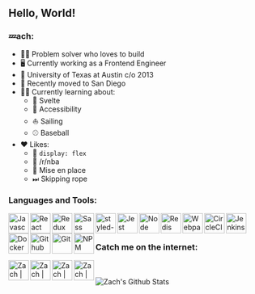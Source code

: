 ## Hello, World!

### 💤ach:

- 👷‍♂️ Problem solver who loves to build
- 🖥 Currently working as a Frontend Engineer
- 🤘 University of Texas at Austin c/o 2013
- 🌴 Recently moved to San Diego
- 👨‍🎓 Currently learning about:
  - 💎 Svelte
  - 🦿 Accessibility
  - ⛵️ Sailing
  - ⚾️ Baseball
- ❤️ Likes:
  - 💪 `display: flex`
  - 🏀 /r/nba
  - 🍱 Mise en place
  - ⏭ Skipping rope


### Languages and Tools:

<img align="left" alt="Javascript" width="40px" src="https://cdn.jsdelivr.net/npm/simple-icons@3.4.0/icons/javascript.svg" />
<img align="left" alt="React" width="40px" src="https://cdn.jsdelivr.net/npm/simple-icons@3.4.0/icons/react.svg" />
<img align="left" alt="Redux" width="40px" src="https://cdn.jsdelivr.net/npm/simple-icons@3.4.0/icons/redux.svg" />
<img align="left" alt="Sass" width="40px" src="https://cdn.jsdelivr.net/npm/simple-icons@3.4.0/icons/sass.svg" />
<img align="left" alt="styled-components" width="40px" src="https://cdn.jsdelivr.net/npm/simple-icons@3.4.0/icons/styled-components.svg" />
<img align="left" alt="Jest" width="40px" src="https://cdn.jsdelivr.net/npm/simple-icons@3.4.0/icons/jest.svg" />
<img align="left" alt="Node" width="40px" src="https://cdn.jsdelivr.net/npm/simple-icons@3.4.0/icons/node-dot-js.svg" />
<img align="left" alt="Redis" width="40px" src="https://cdn.jsdelivr.net/npm/simple-icons@3.4.0/icons/redis.svg" />
<img align="left" alt="Webpack" width="40px" src="https://cdn.jsdelivr.net/npm/simple-icons@3.4.0/icons/webpack.svg" />
<img align="left" alt="CircleCI" width="40px" src="https://cdn.jsdelivr.net/npm/simple-icons@3.4.0/icons/circleci.svg" />
<img align="left" alt="Jenkins" width="40px" src="https://cdn.jsdelivr.net/npm/simple-icons@3.4.0/icons/jenkins.svg" />
<img align="left" alt="Docker" width="40px" src="https://cdn.jsdelivr.net/npm/simple-icons@3.4.0/icons/docker.svg" />
<img align="left" alt="Github" width="40px" src="https://cdn.jsdelivr.net/npm/simple-icons@3.4.0/icons/github.svg" />
<img align="left" alt="Git" width="40px" src="https://cdn.jsdelivr.net/npm/simple-icons@3.4.0/icons/git.svg" />
<img align="left" alt="NPM" width="40px" src="https://cdn.jsdelivr.net/npm/simple-icons@3.4.0/icons/npm.svg" />

<br />
<br />

### Catch me on the internet:

[<img align="left" alt="Zach | Facebook" width="40px" src="https://cdn.jsdelivr.net/npm/simple-icons@v3/icons/facebook.svg" />][facebook]
[<img align="left" alt="Zach | Twitter" width="40px" src="https://cdn.jsdelivr.net/npm/simple-icons@v3/icons/twitter.svg" />][twitter]
[<img align="left" alt="Zach | LinkedIn" width="40px" src="https://cdn.jsdelivr.net/npm/simple-icons@v3/icons/linkedin.svg" />][linkedin]
[<img align="left" alt="Zach | Soundcloud" width="40px" src="https://cdn.jsdelivr.net/npm/simple-icons@v3/icons/soundcloud.svg" />][soundcloud]

<br />
<br />

<img align="left" alt="Zach's Github Stats" src="https://github-readme-stats.vercel.app/api?username=zroyer&show_icons=true&hide_border=false" />

[facebook]: https://www.facebook.com/zzzzzach
[twitter]: https://twitter.com/zzach2thefuture
[linkedin]: https://www.linkedin.com/in/zroyer/
[soundcloud]: https://www.soundcloud.com/laidback_zach

